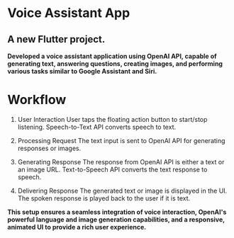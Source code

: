 # Voice Assistant App

## A new Flutter project.

**Developed a voice assistant application using OpenAI API, capable of generating text, answering questions, creating images, and performing various tasks similar to Google Assistant and Siri.**


# Workflow

1. User Interaction
User taps the floating action button to start/stop listening.
Speech-to-Text API converts speech to text.

2. Processing Request
The text input is sent to OpenAI API for generating responses or images.

3. Generating Response
The response from OpenAI API is either a text or an image URL.
Text-to-Speech API converts the text response to speech.

4. Delivering Response
The generated text or image is displayed in the UI.
The spoken response is played back to the user if it is text.

**This setup ensures a seamless integration of voice interaction, OpenAI's powerful language and image generation capabilities, and a responsive, animated UI to provide a rich user experience.**





